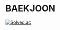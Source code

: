 # BAEKJOON

[![Solved.ac](http://mazassumnida.wtf/api/v2/generate_badge?boj=joojinhyun00)](https://solved.ac/joojinhyun00)